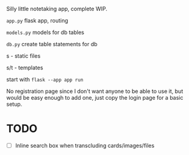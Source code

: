 Silly little notetaking app, complete WIP.

`app.py` flask app, routing

`models.py` models for db tables

`db.py` create table statements for db

s - static files

s/t - templates

start with `flask --app app run`

No registration page since I don't want anyone to be able to use it, but would be easy enough to add one, just copy the login page for a basic setup.

# TODO
- [ ] Inline search box when transcluding cards/images/files
